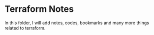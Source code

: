 # Terraform Notes

In this folder, I will add notes, codes, bookmarks and many more things related to terraform.
